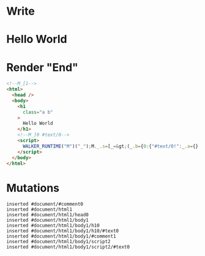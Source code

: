 # Write
  <!--M_[1--><h1 class="a b">Hello World</h1><!--M_]0 #text/0--><script>WALKER_RUNTIME("M")("_");M._.s=[_=>(_.b={0:{"#text/0!":_.a={},"#text/0(":"h1"},1:_.a})];M._.d=1</script>


# Render "End"
```html
<!--M_[1-->
<html>
  <head />
  <body>
    <h1
      class="a b"
    >
      Hello World
    </h1>
    <!--M_]0 #text/0-->
    <script>
      WALKER_RUNTIME("M")("_");M._.s=[_=&gt;(_.b={0:{"#text/0!":_.a={},"#text/0(":"h1"},1:_.a})];M._.d=1
    </script>
  </body>
</html>
```

# Mutations
```
inserted #document/#comment0
inserted #document/html1
inserted #document/html1/head0
inserted #document/html1/body1
inserted #document/html1/body1/h10
inserted #document/html1/body1/h10/#text0
inserted #document/html1/body1/#comment1
inserted #document/html1/body1/script2
inserted #document/html1/body1/script2/#text0
```